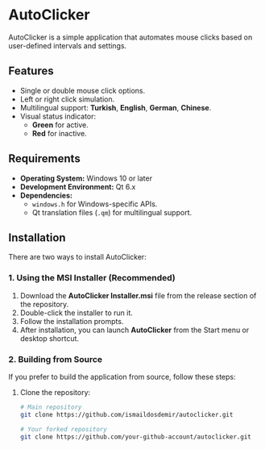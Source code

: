 # AutoClicker

AutoClicker is a simple application that automates mouse clicks based on user-defined intervals and settings.

## Features
- Single or double mouse click options.
- Left or right click simulation.
- Multilingual support: **Turkish**, **English**, **German**, **Chinese**.
- Visual status indicator: 
  - **Green** for active.
  - **Red** for inactive.
  
## Requirements
- **Operating System:** Windows 10 or later
- **Development Environment:** Qt 6.x
- **Dependencies:**
  - `windows.h` for Windows-specific APIs.
  - Qt translation files (`.qm`) for multilingual support.

## Installation

There are two ways to install AutoClicker:

### 1. Using the MSI Installer (Recommended)

1. Download the **AutoClicker Installer.msi** file from the release section of the repository.
2. Double-click the installer to run it.
3. Follow the installation prompts.
4. After installation, you can launch **AutoClicker** from the Start menu or desktop shortcut.

### 2. Building from Source

If you prefer to build the application from source, follow these steps:

1. Clone the repository:
   ```bash
   # Main repository
   git clone https://github.com/ismaildosdemir/autoclicker.git
   
   # Your forked repository
   git clone https://github.com/your-github-account/autoclicker.git
